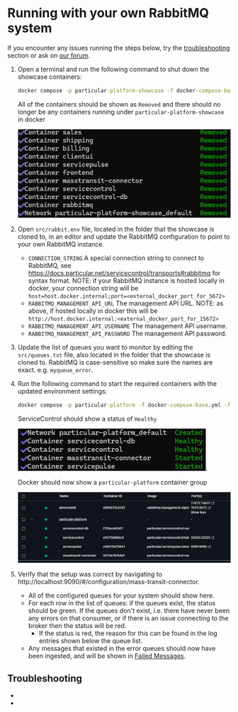 # Running with your own RabbitMQ system

If you encounter any issues running the steps below, try the [troubleshooting](#troubleshooting) section or ask on [our forum](https://discuss.particular.net/tag/masstransit).

1. Open a terminal and run the following command to shut down the showcase containers:

   ```cmd
   docker compose -p particular-platform-showcase -f docker-compose-base.yml -f compose-rabbitmq.yml --env-file rabbit.env down
   ```

   All of the containers should be shown as `Removed` and there should no longer be any containers running under `particular-platform-showcase` in docker

   ![Docker Compose Down](./compose-down-rabbit.png "Docker Compose down results")

2. Open `src/rabbit.env` file, located in the folder that the showcase is cloned to, in an editor and update the RabbitMQ configuration to point to your own RabbitMQ instance.
   - `CONNECTION_STRING` A special connection string to connect to RabbitMQ, see https://docs.particular.net/servicecontrol/transports#rabbitmq for syntax format. NOTE: if your RabbitMQ instance is hosted locally in docker, your connection string will be `host=host.docker.internal;port=<external_docker_port_for_5672>`
   - `RABBITMQ_MANAGEMENT_API_URL` The management API URL. NOTE: as above, if hosted locally in docker this will be `http://host.docker.internal:<external_docker_port_for_15672>`
   - `RABBITMQ_MANAGEMENT_API_USERNAME` The management API username.
   - `RABBITMQ_MANAGEMENT_API_PASSWORD` The management API password.
3. Update the list of queues you want to monitor by editing the `src/queues.txt` file, also located in the folder that the showcase is cloned to. RabbitMQ is case-sensitive so make sure the names are exact. e.g. `myqueue_error`.
4. Run the following command to start the required containers with the updated environment settings:

   ```cmd
   docker compose -p particular-platform -f docker-compose-base.yml -f compose-rabbitmq-user.yml --env-file rabbit.env --profile infrastructure up -d
   ```

   ServiceControl should show a status of `Healthy`

   ![Docker Compose Infrastructure](./compose-infrastructure-up.png "Docker Compose up infrastructure only").

   Docker should now show a `particular-platform` container group

   ![Docker running infrastructure](./local-rabbit-docker.png "Docker running infrastructure")

5. Verify that the setup was correct by navigating to http://localhost:9090/#/configuration/mass-transit-connector.
   - All of the configured queues for your system should show here.
   - For each row in the list of queues: if the queues exist, the status should be green. If the queues don't exist, i.e. there have never been any errors on that consumer, or if there is an issue connecting to the broker then the status will be red.
     - If the status is red, the reason for this can be found in the log entries shown below the queue list.
   - Any messages that existed in the error queues should now have been ingested, and will be shown in [Failed Messages](http://localhost:9090/#/failed-messages/all-failed-messages).

## Troubleshooting

-
-
